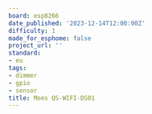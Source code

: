 ```yaml
---
board: esp8266
date_published: '2023-12-14T12:00:00Z'
difficulty: 1
made_for_esphome: false
project_url: ''
standard:
- eu
tags:
- dimmer
- gpio
- sensor
title: Moes QS-WIFI-DS01
---
```


